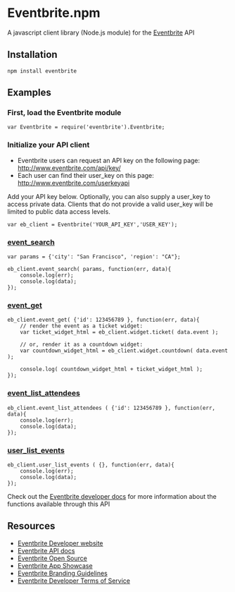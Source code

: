 # Eventbrite.npm

A javascript client library (Node.js module) for the [Eventbrite](http://developer.eventbrite.com) API

## Installation ##

    npm install eventbrite

## Examples ##

### First, load the Eventbrite module

    var Eventbrite = require('eventbrite').Eventbrite;

### Initialize your API client
- Eventbrite users can request an API key on the following page:
    http://www.eventbrite.com/api/key/
- Each user can find their user_key on this page: 
    http://www.eventbrite.com/userkeyapi

Add your API key below. Optionally, you can also supply a user_key to access private data. Clients that do not provide a valid user_key will be limited to public data access levels.

    var eb_client = Eventbrite('YOUR_API_KEY','USER_KEY');

### [ event_search ]( http://developer.eventbrite.com/doc/events/event_get/ )

    var params = {'city': "San Francisco", 'region': "CA"};

    eb_client.event_search( params, function(err, data){
        console.log(err);
        console.log(data);
    });

### [ event_get ]( http://developer.eventbrite.com/doc/events/event_get/ )

    eb_client.event_get( {'id': 123456789 }, function(err, data){
        // render the event as a ticket widget:
        var ticket_widget_html = eb_client.widget.ticket( data.event ); 

        // or, render it as a countdown widget:
        var countdown_widget_html = eb_client.widget.countdown( data.event ); 

        console.log( countdown_widget_html + ticket_widget_html );
    });

### [ event_list_attendees ]( http://developer.eventbrite.com/doc/events/event_list_attendees/ )

    eb_client.event_list_attendees ( {'id': 123456789 }, function(err, data){
        console.log(err);
        console.log(data);
    });

### [user_list_events]( http://developer.eventbrite.com/doc/users/user_list_events/ )

    eb_client.user_list_events ( {}, function(err, data){
        console.log(err);
        console.log(data);
    });

Check out the [Eventbrite developer docs](http://developer.eventbrite.com/doc/) for more information about the functions available through this API

    
## Resources ##

- [Eventbrite Developer website](http://developer.eventbrite.com/)
- [Eventbrite API docs](http://developer.eventbrite.com/doc/)
- [Eventbrite Open Source](http://eventbrite.github.com/)
- [Eventbrite App Showcase](http://eventbrite.appstores.com/)
- [Eventbrite Branding Guidelines](http://developer.eventbrite.com/news/branding/)
- [Eventbrite Developer Terms of Service](http://developer.eventbrite.com/terms/)
